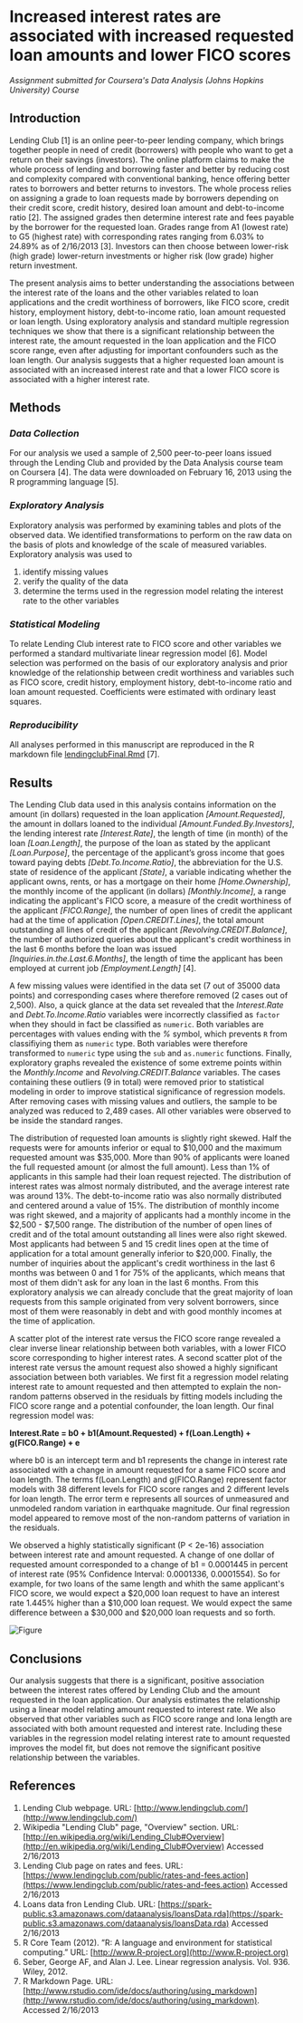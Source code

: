# **Increased interest rates are associated with increased requested loan amounts and lower FICO scores**

*Assignment submitted for Coursera's Data Analysis (Johns Hopkins University) Course*

## **Introduction**

Lending Club [1] is an online peer-to-peer lending company, which brings together people in need of credit (borrowers) with people who want to get a return on their savings (investors). The online platform claims to make the whole process of lending and borrowing faster and better by reducing cost and complexity compared with conventional banking, hence offering better rates to borrowers and better returns to investors. The whole process relies on assigning a grade to loan requests made by borrowers depending on their credit score, credit history, desired loan amount and debt-to-income ratio [2]. The assigned grades then determine interest rate and fees payable by the borrower for the requested loan. Grades range from A1 (lowest rate) to G5 (highest rate) with corresponding rates ranging from 6.03% to 24.89% as of 2/16/2013 [3]. Investors can then choose between lower-risk (high grade) lower-return investments or higher risk (low grade) higher return investment.

The present analysis aims to better understanding the associations between the interest rate of the loans and the other variables related to loan applications and the credit worthiness of borrowers, like FICO score, credit history, employment history, debt-to-income ratio, loan amount requested or loan length. Using exploratory analysis and standard multiple regression techniques we show that there is a significant relationship between the interest rate, the amount requested in the loan application and the FICO score range, even after adjusting for important confounders such as the loan length. Our analysis suggests that a higher requested loan amount is associated with an increased interest rate and that a lower FICO score is associated with a higher interest rate.       


## **Methods**

### *Data Collection*

For our analysis we used a sample of 2,500 peer-to-peer loans issued through the Lending Club and provided by the Data Analysis course team on Coursera [4]. The data were downloaded on February 16, 2013 using the R programming language [5].

### *Exploratory Analysis*

Exploratory analysis was performed by examining tables and plots of the observed data. We identified transformations to perform on the raw data on the basis of plots and knowledge of the scale of measured variables. Exploratory analysis was used to

1. identify missing values
2. verify the quality of the data
3. determine the terms used in the regression model relating the interest rate to the other variables

### *Statistical Modeling*

To relate Lending Club interest rate to FICO score and other variables we performed a standard multivariate linear regression model [6]. Model selection was performed on the basis of our exploratory analysis and prior knowledge of the relationship between credit worthiness and variables such as FICO score, credit history, employment history, debt-to-income ratio and loan amount requested. Coefficients were estimated with ordinary least squares.

### *Reproducibility*

All analyses performed in this manuscript are reproduced in the R markdown file [lendingclubFinal.Rmd](code/lendingclubFinal.md) [7].

## **Results**

The Lending Club data used in this analysis contains information on the amount (in dollars) requested in the loan application *[Amount.Requested]*, the amount in dollars loaned to the individual *[Amount.Funded.By.Investors]*, the lending interest rate *[Interest.Rate]*, the length of time (in month) of the loan *[Loan.Length]*, the purpose of the loan as stated by the applicant *[Loan.Purpose]*, the percentage of the applicant’s gross income that goes toward paying debts *[Debt.To.Income.Ratio]*, the abbreviation for the U.S. state of residence of the applicant *[State]*, a variable indicating whether the applicant owns, rents, or has a mortgage on their home *[Home.Ownership]*, the monthly income of the applicant (in dollars) *[Monthly.Income]*, a range indicating the applicant's FICO score, a measure of the credit worthiness of the applicant *[FICO.Range]*, the number of open lines of credit the applicant had at the time of application *[Open.CREDIT.Lines]*, the total amount outstanding all lines of credit of the applicant *[Revolving.CREDIT.Balance]*, the number of authorized queries about the applicant's credit worthiness in the last 6 months before the loan was issued *[Inquiries.in.the.Last.6.Months]*, the length of time the applicant has been employed at current job *[Employment.Length]* [4].

A few missing values were identified in the data set (7 out of 35000 data points) and corresponding cases where therefore removed (2 cases out of 2,500). Also, a quick glance at the data set revealed that the *Interest.Rate* and *Debt.To.Income.Ratio* variables were incorrectly classified as `factor` when they should in fact be classified as `numeric`. Both variables are percentages with values ending with the *%* symbol, which prevents `R` from classifiying them as `numeric` type. Both variables were therefore transformed to `numeric` type using the `sub`  and `as.numeric` functions.
Finally, exploratory graphs revealed the existence of some extreme points within the *Monthly.Income* and *Revolving.CREDIT.Balance* variables. The cases containing these outliers (9 in total) were removed prior to statistical modeling in order to improve statistical significance of regression models. After removing cases with missing values and outliers, the sample to be analyzed was reduced to 2,489 cases. All other variables were observed to be inside the standard ranges.

The distribution of requested loan amounts is slightly right skewed. Half the requests were for amounts inferior or equal to $10,000 and the maximum requested amount was $35,000. More than 90% of applicants were loaned the full requested amount (or almost the full amount). Less than 1% of applicants in this sample had their loan request rejected. The distribution of interest rates was almost normaly distributed, and the average interest rate was around 13%. The debt-to-income ratio was also normally distributed and centered around a value of 15%. The distribution of monthly income was right skewed, and a majority of applicants had a monthly income in the $2,500 - $7,500 range. The distribution of the number of open lines of credit and of the total amount outstanding all lines were also right skewed. Most applicants had between 5 and 15 credit lines open at the time of application for a total amount generally inferior to $20,000. Finally, the number of inquiries about the applicant's credit worthiness in the last 6 months was between 0 and 1 for 75% of the applicants, which means that most of them didn't ask for any loan in the last 6 months. From this exploratory analysis we can already conclude that the great majority of loan requests from this sample originated from very solvent borrowers, since most of them were reasonably in debt and with good monthly incomes at the time of application.

A scatter plot of the interest rate versus the FICO score range revealed a clear inverse linear relationship between both variables, with a lower FICO score corresponding to higher interest rates. A second scatter plot of the interest rate versus the amount request also showed a highly significant association between both variables. We first fit a regression model relating interest rate to amount requested and then attempted to explain the non-random patterns observed in the residuals by fitting models including the FICO score range and a potential confounder, the loan length. Our final regression model was:

**Interest.Rate  = b0 + b1(Amount.Requested) + f(Loan.Length) + g(FICO.Range) + e**

where b0 is an intercept term and b1 represents the change in interest rate associated with a change in amount requested for a same FICO score and loan length. The terms f(Loan.Length) and g(FICO.Range) represent factor models with 38 different levels for FICO score ranges and 2 different levels for loan length. The error term e represents all sources of unmeasured and unmodeled random variation in earthquake magnitude. Our final regression model appeared to remove most of the non-random patterns of variation in the residuals.

We observed a highly statistically significant (P < 2e-16) association between interest rate and amount requested. A change of one dollar of requested amount corresponded to a change of b1 = 0.0001445 in percent of interest rate (95% Confidence Interval: 0.0001336, 0.0001554). So for example, for two loans of the same length and whith the same applicant's FICO score, we would expect a $20,000 loan request to have an interest rate 1.445% higher than a $10,000 loan request. We would expect the same difference between a $30,000 and $20,000 loan requests and so forth.

![Figure](figures/figures.png)

## **Conclusions**

Our analysis suggests that there is a significant, positive association between the interest rates offered by Lending Club and the amount requested in the loan application. Our analysis estimates the relationship using a linear model relating amount requested to interest rate. We also observed that other variables such as FICO score range and lona length are associated with both amount requested and interest rate. Including these variables in the regression model relating interest rate to amount requested improves the model fit, but does not remove the significant positive relationship between the variables.

## **References**

1. Lending Club webpage. URL: [http://www.lendingclub.com/](http://www.lendingclub.com/)
2. Wikipedia "Lending Club" page, "Overview" section. URL: [http://en.wikipedia.org/wiki/Lending_Club#Overview](http://en.wikipedia.org/wiki/Lending_Club#Overview) Accessed 2/16/2013
3. Lending Club page on rates and fees. URL: [https://www.lendingclub.com/public/rates-and-fees.action](https://www.lendingclub.com/public/rates-and-fees.action) Accessed 2/16/2013
4. Loans data fron Lending Club. URL: [https://spark-public.s3.amazonaws.com/dataanalysis/loansData.rda](https://spark-public.s3.amazonaws.com/dataanalysis/loansData.rda) Accessed 2/16/2013
5. R Core Team (2012). ”R: A language and environment for statistical computing.” URL: [http://www.R-project.org](http://www.R-project.org)
6. Seber, George AF, and Alan J. Lee. Linear regression analysis. Vol. 936. Wiley, 2012.
7. R Markdown Page. URL: [http://www.rstudio.com/ide/docs/authoring/using_markdown](http://www.rstudio.com/ide/docs/authoring/using_markdown). Accessed 2/16/2013
